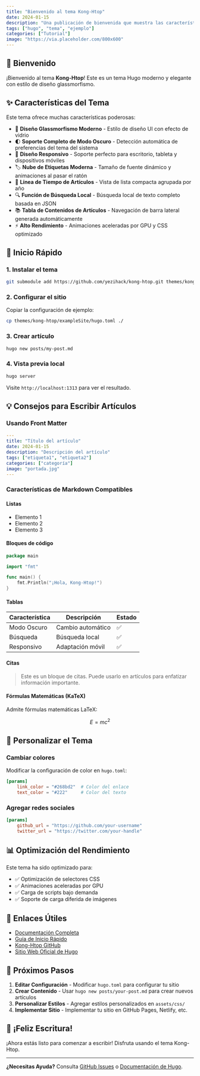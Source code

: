```yaml
---
title: "Bienvenido al tema Kong-Htop"
date: 2024-01-15
description: "Una publicación de bienvenida que muestra las características básicas del tema Kong-Htop"
tags: ["hugo", "tema", "ejemplo"]
categories: ["Tutorial"]
image: "https://via.placeholder.com/800x600"
---
```


## 👋 Bienvenido

¡Bienvenido al tema **Kong-Htop**! Este es un tema Hugo moderno y elegante con estilo de diseño glassmorfismo.

## ✨ Características del Tema

Este tema ofrece muchas características poderosas:

- 🎨 **Diseño Glassmorfismo Moderno** - Estilo de diseño UI con efecto de vidrio
- 🌓 **Soporte Completo de Modo Oscuro** - Detección automática de preferencias del tema del sistema
- 📱 **Diseño Responsivo** - Soporte perfecto para escritorio, tableta y dispositivos móviles
- 🏷️ **Nube de Etiquetas Moderna** - Tamaño de fuente dinámico y animaciones al pasar el ratón
- 📝 **Línea de Tiempo de Artículos** - Vista de lista compacta agrupada por año
- 🔍 **Función de Búsqueda Local** - Búsqueda local de texto completo basada en JSON
- 📚 **Tabla de Contenidos de Artículos** - Navegación de barra lateral generada automáticamente
- ⚡ **Alto Rendimiento** - Animaciones aceleradas por GPU y CSS optimizado

## 🚀 Inicio Rápido

### 1. Instalar el tema

```bash
git submodule add https://github.com/yezihack/kong-htop.git themes/kong-htop
```

### 2. Configurar el sitio

Copiar la configuración de ejemplo:

```bash
cp themes/kong-htop/exampleSite/hugo.toml ./
```

### 3. Crear artículo

```bash
hugo new posts/my-post.md
```

### 4. Vista previa local

```bash
hugo server
```

Visite `http://localhost:1313` para ver el resultado.

<!-- more -->

## 💡 Consejos para Escribir Artículos

### Usando Front Matter

```yaml
---
title: "Título del artículo"
date: 2024-01-15
description: "Descripción del artículo"
tags: ["etiqueta1", "etiqueta2"]
categories: ["categoría"]
image: "portada.jpg"
---
```

### Características de Markdown Compatibles

#### Listas

- Elemento 1
- Elemento 2
- Elemento 3

#### Bloques de código

```go
package main

import "fmt"

func main() {
    fmt.Println("¡Hola, Kong-Htop!")
}
```

#### Tablas

| Característica | Descripción | Estado |
|----------------|-------------|--------|
| Modo Oscuro | Cambio automático | ✅ |
| Búsqueda | Búsqueda local | ✅ |
| Responsivo | Adaptación móvil | ✅ |

#### Citas

> Este es un bloque de citas. Puede usarlo en artículos para enfatizar información importante.

#### Fórmulas Matemáticas (KaTeX)

Admite fórmulas matemáticas LaTeX:

$$E = mc^2$$

## 🎨 Personalizar el Tema

### Cambiar colores

Modificar la configuración de color en `hugo.toml`:

```toml
[params]
    link_color = "#268bd2"  # Color del enlace
    text_color = "#222"     # Color del texto
```

### Agregar redes sociales

```toml
[params]
    github_url = "https://github.com/your-username"
    twitter_url = "https://twitter.com/your-handle"
```

## 📊 Optimización del Rendimiento

Este tema ha sido optimizado para:

- ✅ Optimización de selectores CSS
- ✅ Animaciones aceleradas por GPU
- ✅ Carga de scripts bajo demanda
- ✅ Soporte de carga diferida de imágenes

## 🔗 Enlaces Útiles

- [Documentación Completa](https://github.com/yezihack/kong-htop/)
- [Guía de Inicio Rápido](https://github.com/yezihack/kong-htop/blob/main/GETTING_STARTED.md)
- [Kong-Htop GitHub](https://github.com/yezihack/kong-htop)
- [Sitio Web Oficial de Hugo](https://gohugo.io/)

## 📝 Próximos Pasos

1. **Editar Configuración** - Modificar `hugo.toml` para configurar tu sitio
2. **Crear Contenido** - Usar `hugo new posts/your-post.md` para crear nuevos artículos
3. **Personalizar Estilos** - Agregar estilos personalizados en `assets/css/`
4. **Implementar Sitio** - Implementar tu sitio en GitHub Pages, Netlify, etc.

## 🎉 ¡Feliz Escritura!

¡Ahora estás listo para comenzar a escribir! Disfruta usando el tema Kong-Htop.

---

**¿Necesitas Ayuda?** Consulta [GitHub Issues](https://github.com/yezihack/kong-htop/issues) o [Documentación de Hugo](https://gohugo.io/documentation/).

